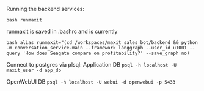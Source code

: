 Running the backend services: 

`bash
runmaxit
`

runmaxit is saved in .bashrc and is currently 

`bash
alias runmaxit="(cd /workspaces/maxit_sales_bot/backend && python -m conversation_service.main --framework langgraph --user_id u1001 --query 'How does Seagate compare on profitability?' --save_graph no)
`

Connect to postgres via plsql: 
Application DB
`psql -h localhost -U maxit_user -d app_db` 

OpenWebUI DB
`psql -h localhost -U webui -d openwebui -p 5433`